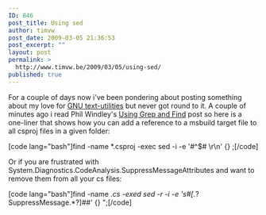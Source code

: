 ```yaml
---
ID: 846
post_title: Using sed
author: timvw
post_date: 2009-03-05 21:36:53
post_excerpt: ""
layout: post
permalink: >
  http://www.timvw.be/2009/03/05/using-sed/
published: true
---
```

<p>For a couple of days now i've been pondering about posting something about my love for <a href="http://www.gnu.org/software/textutils/">GNU text-utilities</a> but never got round to it. A couple of minutes ago i read Phil Windley's <a href="http://www.windley.com/archives/2009/03/using_grep_and_find.shtml">Using Grep and Find</a> post so here is a one-liner that shows how you can  add a reference to a msbuild target file to all csproj files in a given folder:</p>

[code lang="bash"]find -name *.csproj -exec sed -i -e '#^</project>$#  <import Project="X:\\BuildTasks\\Corp.targets" />\r\n</project>' {} \;[/code]

<p>Or if you are frustrated with System.Diagnostics.CodeAnalysis.SuppressMessageAttributes and want to remove them from all your cs files:</p>

[code lang="bash"]find -name *.cs -exed sed -r -i -e  's#\[.*?SuppressMessage.*?\]##' {} \";[/code]